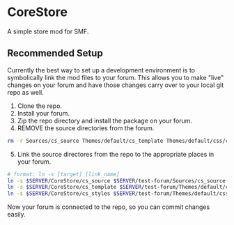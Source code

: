# CoreStore
A simple store mod for SMF.

## Recommended Setup
Currently the best way to set up a development environment is to symbolically link the mod files to your forum. This allows you to make "live" changes on your forum and have those changes carry over to your local git repo as well.

1. Clone the repo.
2. Install your forum.
3. Zip the repo directory and install the package on your forum.
4. REMOVE the source directories from the forum.
```bash
rm -r Sources/cs_source Themes/default/cs_template Themes/default/css/cs_styles
```
5. Link the source directores from the repo to the appropriate places in your forum.
```bash
# format: ln -s [target] [link_name]
ln -s $SERVER/CoreStore/cs_source $SERVER/test-forum/Sources/cs_source
ln -s $SERVER/CoreStore/cs_template $SERVER/test-forum/Themes/default/cs_template
ln -s $SERVER/CoreStore/cs_styles $SERVER/test-forum/Themes/default/css/cs_styles
```

Now your forum is connected to the repo, so you can commit changes easily.
